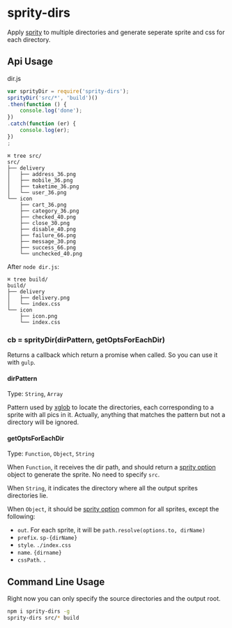 # sprity-dirs

Apply [sprity](https://www.npmjs.com/package/sprity) to multiple directories and generate seperate sprite and css for each directory.

## Api Usage

dir.js

```javascript
var sprityDir = require('sprity-dirs');
sprityDir('src/*', 'build')()
.then(function () {
    console.log('done');
})
.catch(function (er) {
    console.log(er);
})
;
```

```
⌘ tree src/
src/
├── delivery
│   ├── address_36.png
│   ├── mobile_36.png
│   ├── taketime_36.png
│   └── user_36.png
└── icon
    ├── cart_36.png
    ├── category_36.png
    ├── checked_40.png
    ├── close_30.png
    ├── disable_40.png
    ├── failure_66.png
    ├── message_30.png
    ├── success_66.png
    └── unchecked_40.png
```

After `node dir.js`:

```
⌘ tree build/
build/
├── delivery
│   ├── delivery.png
│   └── index.css
└── icon
    ├── icon.png
    └── index.css
```

### cb = sprityDir(dirPattern, getOptsForEachDir)

Returns a callback which return a promise when called. So you can use it with `gulp`.

#### dirPattern

Type: `String`, `Array`

Pattern used by [xglob](https://www.npmjs.com/package/xglob) to locate the directories,
each corresponding to a sprite with all pics in it.
Actually, anything that matches the pattern but not a directory will be ignored.

#### getOptsForEachDir

Type: `Function`, `Object`, `String`

When `Function`, it receives the dir path, and should return a [sprity option](https://github.com/sprity/sprity#options) object to generate the sprite. No need to specify `src`.


When `String`, it indicates the directory where all the output sprites directories lie.

When `Object`, it should be [sprity option](https://github.com/sprity/sprity#options) common for all sprites, except the following:

* `out`. For each sprite, it will be `path.resolve(options.to, dirName)`
* `prefix`. `sp-{dirName}`
* `style`. `./index.css`
* `name`. `{dirname}`
* `cssPath`. `.`

## Command Line Usage

Right now you can only specify the source directories and the output root.

```bash
npm i sprity-dirs -g
sprity-dirs src/* build
```
